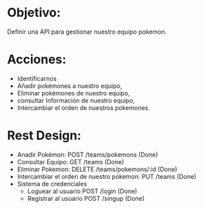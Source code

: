 # Objetivo:
Definir una API para gestionar nuestro equipo pokemon.

# Acciones:
- Identificarnos
- Añadir pokémones a nuestro equipo,
- Eliminar pokémones de nuestro equipo,
- consultar Información de nuestro equipo,
- Intercambiar el orden de nuestros pokemones.

# Rest Design:
- Anadir Pokémon: POST /teams/pokemons (Done)
- Consultar Equipo: GET /teams (Done)
- Eliminar Pokemon: DELETE /teams/pokemons/:id (Done)
- Intercambiar el orden de nuestro pokemon: PUT /teams (Done)
- Sistema de credenciales
    - Loguear al usuario POST /login (Done)
    - Registrar al usuario POST /singup (Done)
